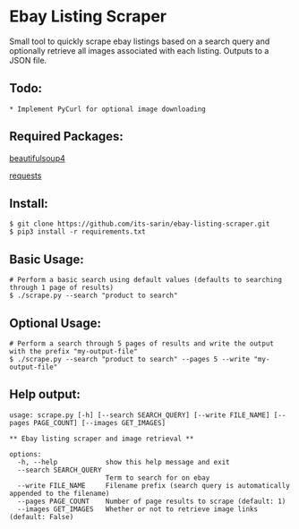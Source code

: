 # Ebay Listing Scraper
Small tool to quickly scrape ebay listings based on a search query and optionally retrieve all images associated with each listing. Outputs to a JSON file.

 ## Todo:
 
    * Implement PyCurl for optional image downloading

## Required Packages:
[beautifulsoup4](https://www.crummy.com/software/BeautifulSoup/)

[requests](https://github.com/psf/requests)

## Install:

    $ git clone https://github.com/its-sarin/ebay-listing-scraper.git
    $ pip3 install -r requirements.txt

## Basic Usage:
    # Perform a basic search using default values (defaults to searching through 1 page of results)
    $ ./scrape.py --search "product to search"

## Optional Usage:

    # Perform a search through 5 pages of results and write the output with the prefix "my-output-file"
    $ ./scrape.py --search "product to search" --pages 5 --write "my-output-file"
    
## Help output:

    usage: scrape.py [-h] [--search SEARCH_QUERY] [--write FILE_NAME] [--pages PAGE_COUNT] [--images GET_IMAGES]

    ** Ebay listing scraper and image retrieval **

    options:
      -h, --help            show this help message and exit
      --search SEARCH_QUERY
                            Term to search for on ebay
      --write FILE_NAME     Filename prefix (search query is automatically appended to the filename)
      --pages PAGE_COUNT    Number of page results to scrape (default: 1)
      --images GET_IMAGES   Whether or not to retrieve image links (default: False)

